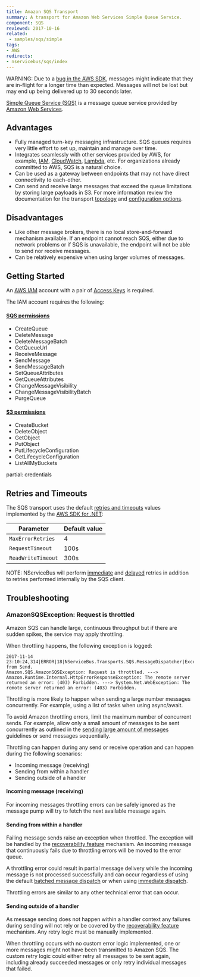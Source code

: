 ```yaml
---
title: Amazon SQS Transport
summary: A transport for Amazon Web Services Simple Queue Service.
component: SQS
reviewed: 2017-10-16
related:
 - samples/sqs/simple
tags:
- AWS
redirects:
- nservicebus/sqs/index
---
```


WARNING: Due to a [bug in the AWS SDK](https://github.com/aws/aws-sdk-net/issues/796), messages might indicate that they are in-flight for a longer time than expected. Messages will not be lost but may end up being delivered up to 30 seconds later.

[Simple Queue Service (SQS)](https://aws.amazon.com/sqs/) is a message queue service provided by [Amazon Web Services](https://aws.amazon.com/).


## Advantages

 * Fully managed turn-key messaging infrastructure. SQS queues requires very little effort to set up, maintain and manage over time.
 * Integrates seamlessly with other services provided by AWS, for example, [IAM](https://aws.amazon.com/documentation/iam/), [CloudWatch](https://aws.amazon.com/cloudwatch/), [Lambda](https://aws.amazon.com/lambda/), etc. For organizations already committed to AWS, SQS is a natural choice.
 * Can be used as a gateway between endpoints that may not have direct connectivity to each-other.
 * Can send and receive large messages that exceed the queue limitations by storing large payloads in S3. For more information review the documentation for the transport [topology](topology.md#s3) and [configuration options](configuration-options.md).


## Disadvantages

 * Like other message brokers, there is no local store-and-forward mechanism available. If an endpoint cannot reach SQS, either due to network problems or if SQS is unavailable, the endpoint will not be able to send nor receive messages.
 * Can be relatively expensive when using larger volumes of messages.


## Getting Started

An [AWS IAM](http://docs.aws.amazon.com/IAM/latest/UserGuide/introduction.html) account with a pair of [Access Keys](http://docs.aws.amazon.com/AWSSimpleQueueService/latest/SQSDeveloperGuide/sqs-getting-started.html) is required.

The IAM account requires the following:


#### [SQS permissions](http://docs.aws.amazon.com/AWSSimpleQueueService/latest/SQSDeveloperGuide/sqs-api-permissions-reference.html)

 * CreateQueue
 * DeleteMessage
 * DeleteMessageBatch
 * GetQueueUrl
 * ReceiveMessage
 * SendMessage
 * SendMessageBatch
 * SetQueueAttributes
 * GetQueueAttributes
 * ChangeMessageVisibility
 * ChangeMessageVisibilityBatch
 * PurgeQueue


#### [S3 permissions](http://docs.aws.amazon.com/AmazonS3/latest/dev/using-with-s3-actions.html)

 * CreateBucket
 * DeleteObject
 * GetObject
 * PutObject
 * PutLifecycleConfiguration
 * GetLifecycleConfiguration
 * ListAllMyBuckets

partial: credentials


## Retries and Timeouts


The SQS transport uses the default [retries and timeouts](http://docs.aws.amazon.com/sdk-for-net/v3/developer-guide/retries-timeouts.html) values implemented by the [AWS SDK for .NET](https://aws.amazon.com/sdk-for-net/):

| Parameter          | Default value |
|--------------------|---------------|
| `MaxErrorRetries`  | 4             |
| `RequestTimeout`   | 100s          |
| `ReadWriteTimeout` | 300s          |

NOTE: NServiceBus will perform [immediate](/nservicebus/recoverability/#immediate-retries) and [delayed](/nservicebus/recoverability/#delayed-retries) retries in addition to retries performed internally by the SQS client.


## Troubleshooting

### AmazonSQSException: Request is throttled

Amazon SQS can handle large, continuous throughput but if there are sudden spikes, the service may apply throttling.

When throttling happens, the following exception is logged:

```
2017-11-14 23:10:24,314|ERROR|18|NServiceBus.Transports.SQS.MessageDispatcher|Exception from Send.
Amazon.SQS.AmazonSQSException: Request is throttled. ---> Amazon.Runtime.Internal.HttpErrorResponseException: The remote server returned an error: (403) Forbidden. ---> System.Net.WebException: The remote server returned an error: (403) Forbidden.
```

Throttling is more likely to happen when sending a large number messages concurrently. For example, using a list of tasks when using async/await.

To avoid Amazon throttling errors, limit the maximum number of concurrent sends. For example, allow only a small amount of messages to be sent concurrently as outlined in the [sending large amount of messages](/nservicebus/handlers/async-handlers.md#concurrency-large-amount-of-concurrent-message-operations) guidelines or send messages sequentially.

Throttling can happen during any send or receive operation and can happen during the following scenarios:

- Incoming message (receiving)
- Sending from within a handler
- Sending outside of a handler


#### Incoming message (receiving)

For incoming messages throttling errors can be safely ignored as the message pump will try to fetch the next available message again.

#### Sending from within a handler

Failing message sends raise an exception when throttled. The exception will be handled by the [recoverability feature](/nservicebus/recoverability/) mechanism. An incoming message that continuously fails due to throttling errors will be moved to the error queue.

A throttling error could result in partial message delivery while the incoming message is not processed successfully and can occur regardless of using the default [batched message dispatch](/nservicebus/messaging/batched-dispatch.md) or when using [immediate dispatch](/nservicebus/messaging/send-a-message.md#dispatching-a-message-immediately).

Throttling errors are similar to any other technical error that can occur.


#### Sending outside of a handler

As message sending does not happen within a handler context any failures during sending will not rely or be covered by the [recoverability feature](/nservicebus/recoverability/) mechanism. Any retry logic must be manually implemented.

When throttling occurs with no custom error logic implemented, one or more messages might not have been transmitted to Amazon SQS. The custom retry logic could either retry all messages to be sent again, including already succeeded messages or only retry individual messages that failed.
